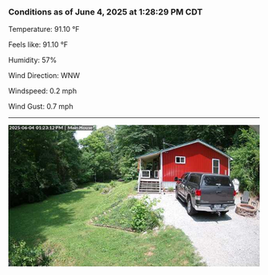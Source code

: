 ### Conditions as of June 4, 2025 at 1:28:29 PM CDT 

Temperature: 91.10 &deg;F

Feels like: 91.10 &deg;F

Humidity: 57%

Wind Direction: WNW

Windspeed: 0.2 mph

Wind Gust: 0.7 mph

---

<img src="./images/latest.jpeg"/>

